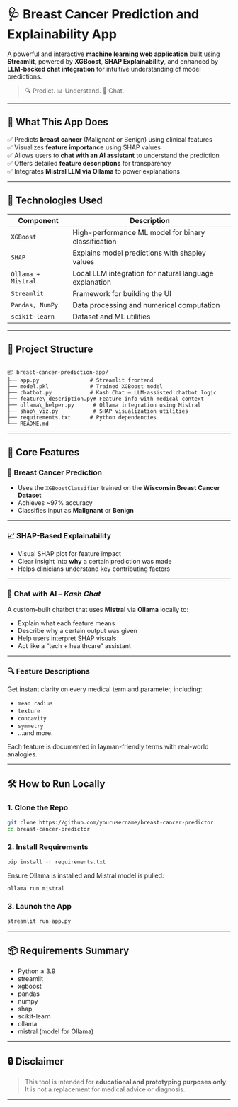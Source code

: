 
# 🩺 Breast Cancer Prediction and Explainability App

A powerful and interactive **machine learning web application** built using **Streamlit**, powered by **XGBoost**, **SHAP Explainability**, and enhanced by **LLM-backed chat integration** for intuitive understanding of model predictions.

> 🔍 Predict. 📊 Understand. 💬 Chat.

---

## 🚀 What This App Does

✅ Predicts **breast cancer** (Malignant or Benign) using clinical features  
✅ Visualizes **feature importance** using SHAP values  
✅ Allows users to **chat with an AI assistant** to understand the prediction  
✅ Offers detailed **feature descriptions** for transparency  
✅ Integrates **Mistral LLM via Ollama** to power explanations  

---

## 🧠 Technologies Used

| Component        | Description                                      |
|------------------|--------------------------------------------------|
| `XGBoost`        | High-performance ML model for binary classification |
| `SHAP`           | Explains model predictions with shapley values     |
| `Ollama + Mistral` | Local LLM integration for natural language explanation |
| `Streamlit`      | Framework for building the UI                      |
| `Pandas, NumPy`  | Data processing and numerical computation         |
| `scikit-learn`   | Dataset and ML utilities                          |

---

## 📁 Project Structure

```

📦 breast-cancer-prediction-app/
├── app.py                # Streamlit frontend
├── model.pkl             # Trained XGBoost model
├── chatbot.py            # Kash Chat – LLM-assisted chatbot logic
├── feature\_description.py# Feature info with medical context
├── ollama\_helper.py      # Ollama integration using Mistral
├── shap\_viz.py           # SHAP visualization utilities
├── requirements.txt      # Python dependencies
└── README.md

````

---

## 🎯 Core Features

### 🧬 Breast Cancer Prediction

- Uses the `XGBoostClassifier` trained on the **Wisconsin Breast Cancer Dataset**
- Achieves ~97% accuracy
- Classifies input as **Malignant** or **Benign**

---

### 📈 SHAP-Based Explainability

- Visual SHAP plot for feature impact
- Clear insight into **why** a certain prediction was made
- Helps clinicians understand key contributing factors

---

### 💬 Chat with AI – *Kash Chat*

A custom-built chatbot that uses **Mistral** via **Ollama** locally to:

- Explain what each feature means
- Describe why a certain output was given
- Help users interpret SHAP visuals
- Act like a “tech + healthcare” assistant

---

### 🔍 Feature Descriptions

Get instant clarity on every medical term and parameter, including:

- `mean radius`
- `texture`
- `concavity`
- `symmetry`
- ...and more.

Each feature is documented in layman-friendly terms with real-world analogies.

---

## 🛠 How to Run Locally

### 1. Clone the Repo

```bash
git clone https://github.com/yourusername/breast-cancer-predictor
cd breast-cancer-predictor
````

### 2. Install Requirements

```bash
pip install -r requirements.txt
```

Ensure Ollama is installed and Mistral model is pulled:

```bash
ollama run mistral
```

### 3. Launch the App

```bash
streamlit run app.py
```

---


## 📦 Requirements Summary

* Python ≥ 3.9
* streamlit
* xgboost
* pandas
* numpy
* shap
* scikit-learn
* ollama
* mistral (model for Ollama)

---

## 🔒 Disclaimer

> This tool is intended for **educational and prototyping purposes only**. It is not a replacement for medical advice or diagnosis.

---


